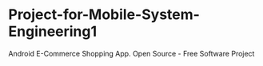 # Project-for-Mobile-System-Engineering1
Android E-Commerce Shopping App. Open Source - Free Software Project
